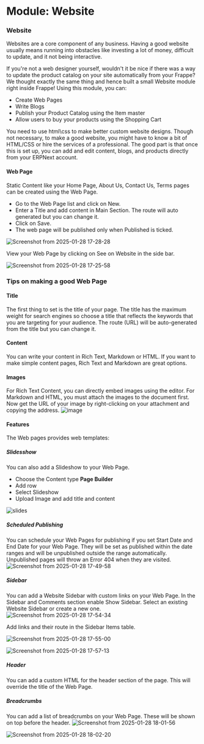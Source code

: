 # Module: Website

### Website
Websites are a core component of any business. Having a good website usually means running into 
obstacles like investing a lot of money, difficult to update, and it not being interactive.

If you're not a web designer yourself, wouldn't it be nice if there was a way to update the product 
catalog on your site automatically from your Frappe? We thought exactly the same thing and hence built 
a small Website module right inside Frappe! Using this module, you can:

* Create Web Pages
* Write Blogs
* Publish your Product Catalog using the Item master
* Allow users to buy your products using the Shopping Cart

You need to use html\css to make better custom website designs. Though not necessary, to make a good website, 
you might have to know a bit of HTML/CSS or hire the services of a professional. 
The good part is that once this is set up, you can add and edit content, blogs, 
and products directly from your ERPNext account.

#### Web Page

Static Content like your Home Page, About Us, Contact Us, Terms pages can be created using the Web Page.

* Go to the Web Page list and click on New.
* Enter a Title and add content in Main Section. The route will auto generated but you can change it.
* Click on Save.
* The web page will be published only when Published is ticked.

![Screenshot from 2025-01-28 17-28-28](https://github.com/user-attachments/assets/d921147b-7dea-46ea-bd7e-39749fcff0d3)

View your Web Page by clicking on See on Website in the side bar.

![Screenshot from 2025-01-28 17-25-58](https://github.com/user-attachments/assets/92141bd5-1c3a-482e-8e4c-7a20fec0c2ff)

### Tips on making a good Web Page

#### Title

The first thing to set is the title of your page. The title has the maximum weight for search engines so choose 
a title that reflects the keywords that you are targeting for your audience. The route (URL) will be 
auto-generated from the title but you can change it.

#### Content

You can write your content in Rich Text, Markdown or HTML. If you want to make simple content pages, 
Rich Text and Markdown are great options.

#### Images

For Rich Text Content, you can directly embed images using the editor. For Markdown and HTML, 
you must attach the images to the document first. Now get the URL of your image by right-clicking 
on your attachment and copying the address.
![image](https://github.com/user-attachments/assets/ad86d54a-7c08-4ecc-8461-f3bdc575217f)

#### Features
The Web pages provides web templates:

##### Slidesshow
You can also add a Slideshow to your Web Page.

* Choose the Content type **Page Builder**
* Add row
* Select Slideshow
* Upload Image and add title and content

![slides](https://github.com/user-attachments/assets/b593e774-33dd-4a32-aedf-8aa4d8b85372)

##### Scheduled Publishing
You can schedule your Web Pages for publishing if you set Start Date and End Date for your Web Page. They will be set as published within the date ranges and will be unpublished outside the range automatically.
Unpublished pages will throw an Error 404 when they are visited.
![Screenshot from 2025-01-28 17-49-58](https://github.com/user-attachments/assets/dec428cd-0c5f-47ee-8c2d-5ea9b0a13a82)

##### Sidebar

You can add a Website Sidebar with custom links on your Web Page. In the Sidebar and Comments section enable Show Sidebar. Select an existing Website Sidebar or create a new one.
![Screenshot from 2025-01-28 17-54-34](https://github.com/user-attachments/assets/28279ba7-a353-4722-9fa7-4c2a4de35572)

Add links and their route in the Sidebar Items table.

![Screenshot from 2025-01-28 17-55-00](https://github.com/user-attachments/assets/74cd652c-af71-4c34-bce2-1c90f11cd684)

![Screenshot from 2025-01-28 17-57-13](https://github.com/user-attachments/assets/f07a5ea2-7418-47c2-81e6-475ccf87cc59)

##### Header
You can add a custom HTML for the header section of the page. This will override the title of the Web Page.

##### Breadcrumbs
You can add a list of breadcrumbs on your Web Page. These will be shown on top before the header.
![Screenshot from 2025-01-28 18-01-56](https://github.com/user-attachments/assets/4b9b6c7f-eda8-4b82-ba1d-75ae2939f151)

![Screenshot from 2025-01-28 18-02-20](https://github.com/user-attachments/assets/a5aa30f7-8726-4264-a313-57cc8916803f)





